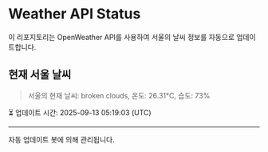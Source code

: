 
# Weather API Status

이 리포지토리는 OpenWeather API를 사용하여 서울의 날씨 정보를 자동으로 업데이트합니다.

## 현재 서울 날씨
> 서울의 현재 날씨: broken clouds, 온도: 26.31°C, 습도: 73%

⏳ 업데이트 시간: 2025-09-13 05:19:03 (UTC)

---
자동 업데이트 봇에 의해 관리됩니다.
